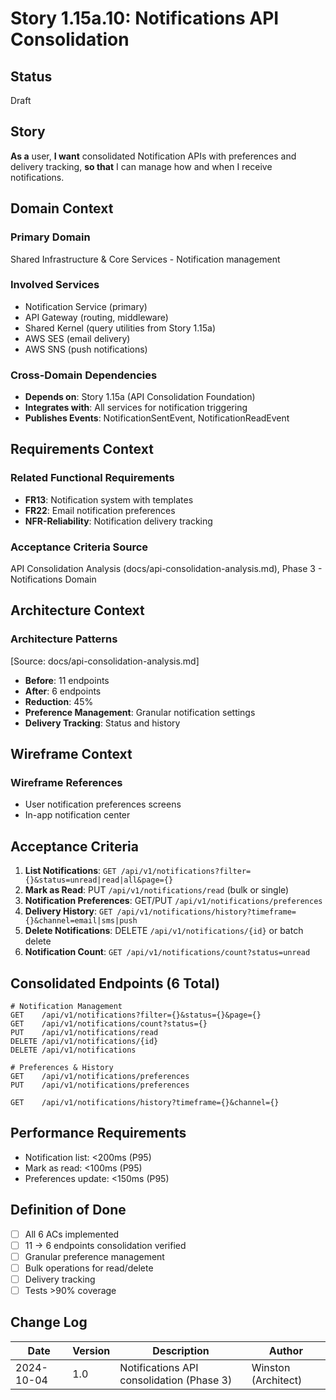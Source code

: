 # Story 1.15a.10: Notifications API Consolidation

## Status
Draft

## Story

**As a** user,
**I want** consolidated Notification APIs with preferences and delivery tracking,
**so that** I can manage how and when I receive notifications.

## Domain Context

### Primary Domain
Shared Infrastructure & Core Services - Notification management

### Involved Services
- Notification Service (primary)
- API Gateway (routing, middleware)
- Shared Kernel (query utilities from Story 1.15a)
- AWS SES (email delivery)
- AWS SNS (push notifications)

### Cross-Domain Dependencies
- **Depends on**: Story 1.15a (API Consolidation Foundation)
- **Integrates with**: All services for notification triggering
- **Publishes Events**: NotificationSentEvent, NotificationReadEvent

## Requirements Context

### Related Functional Requirements
- **FR13**: Notification system with templates
- **FR22**: Email notification preferences
- **NFR-Reliability**: Notification delivery tracking

### Acceptance Criteria Source
API Consolidation Analysis (docs/api-consolidation-analysis.md), Phase 3 - Notifications Domain

## Architecture Context

### Architecture Patterns
[Source: docs/api-consolidation-analysis.md]
- **Before**: 11 endpoints
- **After**: 6 endpoints
- **Reduction**: 45%
- **Preference Management**: Granular notification settings
- **Delivery Tracking**: Status and history

## Wireframe Context

### Wireframe References
- User notification preferences screens
- In-app notification center

## Acceptance Criteria

1. **List Notifications**: `GET /api/v1/notifications?filter={}&status=unread|read|all&page={}`
2. **Mark as Read**: PUT `/api/v1/notifications/read` (bulk or single)
3. **Notification Preferences**: GET/PUT `/api/v1/notifications/preferences`
4. **Delivery History**: `GET /api/v1/notifications/history?timeframe={}&channel=email|sms|push`
5. **Delete Notifications**: DELETE `/api/v1/notifications/{id}` or batch delete
6. **Notification Count**: `GET /api/v1/notifications/count?status=unread`

## Consolidated Endpoints (6 Total)

```
# Notification Management
GET    /api/v1/notifications?filter={}&status={}&page={}
GET    /api/v1/notifications/count?status={}
PUT    /api/v1/notifications/read
DELETE /api/v1/notifications/{id}
DELETE /api/v1/notifications

# Preferences & History
GET    /api/v1/notifications/preferences
PUT    /api/v1/notifications/preferences

GET    /api/v1/notifications/history?timeframe={}&channel={}
```

## Performance Requirements

- Notification list: <200ms (P95)
- Mark as read: <100ms (P95)
- Preferences update: <150ms (P95)

## Definition of Done

- [ ] All 6 ACs implemented
- [ ] 11 → 6 endpoints consolidation verified
- [ ] Granular preference management
- [ ] Bulk operations for read/delete
- [ ] Delivery tracking
- [ ] Tests >90% coverage

## Change Log

| Date | Version | Description | Author |
|------|---------|-------------|--------|
| 2024-10-04 | 1.0 | Notifications API consolidation (Phase 3) | Winston (Architect) |
